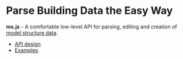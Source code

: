 # Parse Building Data the Easy Way

**ms.js** - A comfortable low-level API for parsing, editing and creation of [model structure data](https://github.com/archilogic-com/model-structure).

* [API design](docs/api-design.md)
* [Examples](docs/examples.md)
